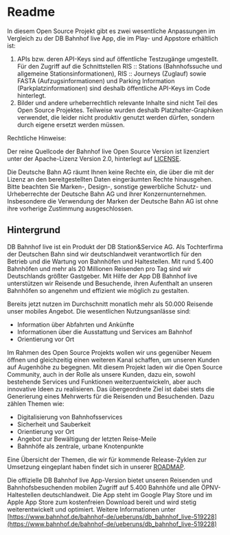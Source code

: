 # Readme

In diesem Open Source Projekt gibt es zwei wesentliche Anpassungen im Vergleich zu der DB Bahnhof live App, die im Play- und Appstore erhältlich ist:

1. APIs bzw. deren API-Keys sind auf öffentliche Testzugänge umgestellt. Für den Zugriff auf die Schnittstellen RIS :: Stations (Bahnhofssuche und allgemeine Stationsinformationen), RIS :: Journeys (Zuglauf) sowie FASTA (Aufzugsinformationen) und Parking Information (Parkplatzinformationen) sind deshalb öffentliche API-Keys im Code hinterlegt.  
2. Bilder und andere urheberrechtlich relevante Inhalte sind nicht Teil des Open Source Projektes. Teilweise wurden deshalb Platzhalter-Graphiken verwendet, die leider nicht produktiv genutzt werden dürfen, sondern durch eigene ersetzt werden müssen.

Rechtliche Hinweise:

Der reine Quellcode der Bahnhof live Open Source Version ist lizenziert unter der Apache-Lizenz Version 2.0, hinterlegt auf [LICENSE](https://github.com/dbbahnhoflive/dbbahnhoflive-android/blob/master/LICENSE).

Die Deutsche Bahn AG räumt Ihnen keine Rechte ein, die über die mit der Lizenz an den bereitgestellten Daten eingeräumten Rechte hinausgehen. Bitte beachten Sie Marken-, Design-, sonstige gewerbliche Schutz- und Urheberrechte der Deutsche Bahn AG und ihrer Konzernunternehmen. Insbesondere die Verwendung der Marken der Deutsche Bahn AG ist ohne ihre vorherige Zustimmung ausgeschlossen.

## Hintergrund

DB Bahnhof live ist ein Produkt der DB Station&Service AG. Als Tochterfirma der Deutschen Bahn sind wir deutschlandweit verantwortlich für den Betrieb und die Wartung von Bahnhöfen und Haltestellen. Mit rund 5.400 Bahnhöfen und mehr als 20 Millionen Reisenden pro Tag sind wir Deutschlands größter Gastgeber. Mit Hilfe der App DB Bahnhof live unterstützen wir Reisende und Besuchende, ihren Aufenthalt an unseren Bahnhöfen so angenehm und effizient wie möglich zu gestalten.

Bereits jetzt nutzen im Durchschnitt monatlich mehr als 50.000 Reisende unser mobiles Angebot. Die wesentlichen Nutzungsanlässe sind:

* Information über Abfahrten und Ankünfte
* Informationen über die Ausstattung und Services am Bahnhof
* Orientierung vor Ort

Im Rahmen des Open Source Projekts wollen wir uns gegenüber Neuem öffnen und gleichzeitig einen weiteren Kanal schaffen, um unseren Kunden auf Augenhöhe zu begegnen. Mit diesem Projekt laden wir die Open Source Community, auch in der Rolle als unsere Kunden, dazu ein, sowohl bestehende Services und Funktionen weiterzuentwickeln, aber auch innovative Ideen zu realisieren. Das übergeordnete Ziel ist dabei stets die Generierung eines Mehrwerts für die Reisenden und Besuchenden. Dazu zählen Themen wie:

* Digitalisierung von Bahnhofsservices
* Sicherheit und Sauberkeit
* Orientierung vor Ort
* Angebot zur Bewältigung der letzten Reise-Meile
* Bahnhöfe als zentrale, urbane Knotenpunkte

Eine Übersicht der Themen, die wir für kommende Release-Zyklen zur Umsetzung eingeplant haben findet sich in unserer [ROADMAP](https://github.com/dbbahnhoflive/dbbahnhoflive-android/blob/master/ROADMAP.md).

Die offizielle DB Bahnhof live App-Version bietet unseren Reisenden und Bahnhofsbesuchenden mobilen Zugriff auf 5.400 Bahnhöfe und alle ÖPNV-Haltestellen deutschlandweit. Die App steht im Google Play Store und im Apple App Store zum kostenfreien Download bereit und wird stetig weiterentwickelt und optimiert. Weitere Informationen unter [https://www.bahnhof.de/bahnhof-de/ueberuns/db_bahnhof_live-519228](https://www.bahnhof.de/bahnhof-de/ueberuns/db_bahnhof_live-519228)
